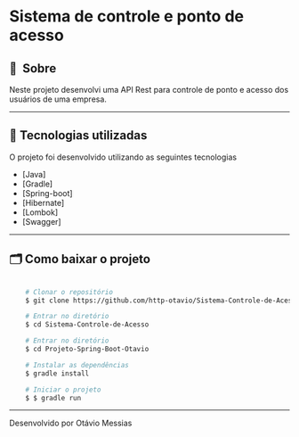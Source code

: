 
# Sistema de controle e ponto de acesso



## 🔖&nbsp; Sobre

Neste projeto desenvolvi uma API Rest para controle de ponto e acesso dos usuários de uma empresa.

---

## 🚀 Tecnologias utilizadas

O projeto foi desenvolvido utilizando as seguintes tecnologias

- [Java]
- [Gradle]
- [Spring-boot]
- [Hibernate]
- [Lombok]
- [Swagger]

---

## 🗂 Como baixar o projeto

```bash

    # Clonar o repositório
    $ git clone https://github.com/http-otavio/Sistema-Controle-de-Acesso

    # Entrar no diretório
    $ cd Sistema-Controle-de-Acesso

    # Entrar no diretório
    $ cd Projeto-Spring-Boot-Otavio

    # Instalar as dependências
    $ gradle install

    # Iniciar o projeto
    $ $ gradle run
```

---

Desenvolvido por Otávio Messias

